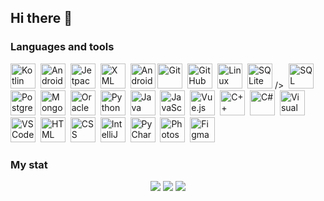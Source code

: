 ## Hi there 👋

### Languages and tools
<img src="https://cdn.jsdelivr.net/gh/devicons/devicon/icons/kotlin/kotlin-original.svg" title="Kotlin" width="40" height="40"/>  
<img src="https://cdn.jsdelivr.net/gh/devicons/devicon/icons/android/android-original.svg" title="Android" width="40" height="40"/>  
<img src="https://cdn.jsdelivr.net/gh/devicons/devicon/icons/jetpackcompose/jetpackcompose-original.svg" title="Jetpack Compose" width="40" height="40"/> 
<img src="https://cdn.jsdelivr.net/gh/devicons/devicon/icons/xml/xml-original.svg" title="XML" width="40" height="40"/>  
<img src="https://cdn.jsdelivr.net/gh/devicons/devicon/icons/androidstudio/androidstudio-original.svg" title="Android Studio" width="40" height="40"/>
<img src="https://cdn.jsdelivr.net/gh/devicons/devicon/icons/git/git-plain.svg" title="Git" width="40" height="40"/>  
<img src="https://cdn.jsdelivr.net/gh/devicons/devicon/icons/github/github-original.svg" title="GitHub" width="40" height="40"/>  
<img src="https://cdn.jsdelivr.net/gh/devicons/devicon/icons/linux/linux-original.svg" title="Linux" width="40" height="40"/>  
<img src="https://cdn.jsdelivr.net/gh/devicons/devicon/icons/sqlite/sqlite-original.svg" title="SQLite" width="40" height="40"/>&nbsp;/> 
<img src="https://cdn.jsdelivr.net/gh/devicons/devicon/icons/sqlite/sqlite-original.svg" title="SQL" width="40" height="40"/>  
<img src="https://cdn.jsdelivr.net/gh/devicons/devicon/icons/postgresql/postgresql-original.svg" title="PostgreSQL" width="40" height="40"/>  
<img src="https://cdn.jsdelivr.net/gh/devicons/devicon/icons/mongodb/mongodb-original.svg" title="MongoDB" width="40" height="40"/> 
<img src="https://cdn.jsdelivr.net/gh/devicons/devicon/icons/oracle/oracle-original.svg" title="Oracle" width="40" height="40"/>  
<img src="https://cdn.jsdelivr.net/gh/devicons/devicon/icons/python/python-original.svg" title="Python" width="40" height="40"/>  
<img src="https://cdn.jsdelivr.net/gh/devicons/devicon/icons/java/java-original.svg" title="Java" width="40" height="40"/>  
<img src="https://cdn.jsdelivr.net/gh/devicons/devicon/icons/javascript/javascript-original.svg" title="JavaScript" width="40" height="40"/>  
<img src="https://cdn.jsdelivr.net/gh/devicons/devicon/icons/vuejs/vuejs-original.svg" title="Vue.js" width="40" height="40"/>  
<img src="https://cdn.jsdelivr.net/gh/devicons/devicon/icons/cplusplus/cplusplus-original.svg" title="C++" width="40" height="40"/>  
<img src="https://cdn.jsdelivr.net/gh/devicons/devicon/icons/csharp/csharp-original.svg" title="C#" width="40" height="40"/>  
<img src="https://cdn.jsdelivr.net/gh/devicons/devicon/icons/visualstudio/visualstudio-plain.svg" title="Visual Studio" width="40" height="40"/> 
<img src="https://cdn.jsdelivr.net/gh/devicons/devicon/icons/vscode/vscode-original.svg" title="VS Code" width="40" height="40"/> 
<img src="https://cdn.jsdelivr.net/gh/devicons/devicon/icons/html5/html5-original.svg" title="HTML" width="40" height="40"/> 
<img src="https://cdn.jsdelivr.net/gh/devicons/devicon/icons/css3/css3-original.svg" title="CSS" width="40" height="40"/>  
<img src="https://cdn.jsdelivr.net/gh/devicons/devicon/icons/intellij/intellij-original.svg" title="IntelliJ IDEA" width="40" height="40"/>  
<img src="https://cdn.jsdelivr.net/gh/devicons/devicon/icons/pycharm/pycharm-original.svg" title="PyCharm" width="40" height="40"/>  
<img src="https://cdn.jsdelivr.net/gh/devicons/devicon/icons/photoshop/photoshop-plain.svg" title="Photoshop" width="40" height="40"/>  
<img src="https://cdn.jsdelivr.net/gh/devicons/devicon/icons/figma/figma-original.svg" title="Figma" width="40" height="40"/>  

### My stat
<div id="stat" align="center">
  <img src="http://github-profile-summary-cards.vercel.app/api/cards/profile-details?username=ChristielBel&theme=gotham" />
  <img src="http://github-profile-summary-cards.vercel.app/api/cards/repos-per-language?username=ChristielBel&theme=gotham" />
  <img src="http://github-profile-summary-cards.vercel.app/api/cards/most-commit-language?username=ChristielBel&theme=gotham"/>
</div>

<!--
**ChristielBel/ChristielBel** is a ✨ _special_ ✨ repository because its `README.md` (this file) appears on your GitHub profile.

Here are some ideas to get you started:

- 🔭 I’m currently working on ...
- 🌱 I’m currently learning ...
- 👯 I’m looking to collaborate on ...
- 🤔 I’m looking for help with ...
- 💬 Ask me about ...
- 📫 How to reach me: ...
- 😄 Pronouns: ...
- ⚡ Fun fact: ...
-->
